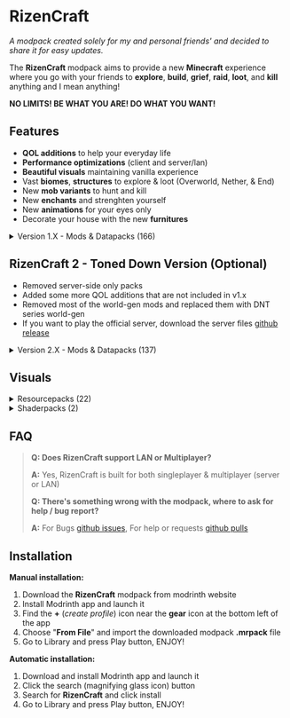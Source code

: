 # RizenCraft

_A modpack created solely for my and personal friends' and decided to share it for easy updates._

The **RizenCraft** modpack aims to provide a new **Minecraft** experience where you go with your friends to **explore**, **build**, **grief**, **raid**, **loot**, and **kill** anything and I mean anything! 

**NO LIMITS! BE WHAT YOU ARE! DO WHAT YOU WANT!**

## Features
- **QOL additions** to help your everyday life
- **Performance optimizations** (client and server/lan)
- **Beautiful visuals** maintaining vanilla experience
- Vast **biomes**, **structures** to explore & loot (Overworld, Nether, & End)
- New **mob variants** to hunt and kill
- New **enchants** and strenghten yourself
- New **animations** for your eyes only
- Decorate your house with the new **furnitures**

<details>
<summary>Version 1.X - Mods & Datapacks (166)</summary>

- [3D Skin Layers](https://modrinth.com/mod/3dskinlayers)
- [[EMF] Entity Model Features](https://modrinth.com/mod/entity-model-features)
- [[ESF] Entity Sound Features](https://modrinth.com/mod/esf)
- [[ETF] Entity Texture Features](https://modrinth.com/mod/entitytexturefeatures)
- [Accessories](https://modrinth.com/mod/accessories)
- [Always a Wither Skull](https://modrinth.com/mod/always-a-wither-skull)
- [Animatica](https://modrinth.com/mod/animatica)
- [Anvil Never Too Expensive](https://modrinth.com/mod/ante)
- [AppleSkin](https://modrinth.com/mod/appleskin)
- [Architectury API](https://modrinth.com/mod/architectury-api)
- [Auto Attack](https://modrinth.com/mod/auto-attack)
- [Axes Are Weapons](https://modrinth.com/mod/axes-are-weapons)
- [bad packets](https://modrinth.com/mod/badpackets)
- [BadOptimizations](https://modrinth.com/mod/badoptimizations)
- [Balm](https://modrinth.com/mod/balm)
- [BCLib](https://modrinth.com/mod/bclib)
- [Better Beacon Placement](https://modrinth.com/mod/better-beacon-placement)
- [Better Mount HUD](https://modrinth.com/mod/better-mount-hud)
- [Better Than Mending](https://modrinth.com/mod/better-than-mending)
- [BetterEnd](https://modrinth.com/mod/betterend)
- [BetterF3](https://modrinth.com/mod/betterf3)
- [BetterNether](https://modrinth.com/mod/betternether)
- [Bridging Mod](https://modrinth.com/mod/bridging-mod)
- [Capes](https://modrinth.com/mod/capes)
- [cat_jam](https://modrinth.com/mod/cat_jam)
- [ChoiceTheorem's Overhauled Village](https://modrinth.com/mod/ct-overhaul-village)
- [CICADA](https://modrinth.com/mod/cicada)
- [Client Sort](https://modrinth.com/mod/clientsort)
- [Cloth Config API](https://modrinth.com/mod/cloth-config)
- [Cobweb](https://modrinth.com/mod/cobweb)
- [Collective](https://modrinth.com/mod/collective)
- [Comforts](https://modrinth.com/mod/comforts)
- [Compact Help Command](https://modrinth.com/mod/compact-help-command)
- [Concurrent Chunk Management Engine (Fabric)](https://modrinth.com/mod/c2me-fabric)
- [Continuity](https://modrinth.com/mod/continuity)
- [Controlify](https://modrinth.com/mod/controlify)
- [Coords HUD](https://modrinth.com/mod/coords-hud)
- [Craftable Enchanted Golden Apple](https://modrinth.com/mod/craftable-enchanted-golden-apple)
- [Cristel Lib](https://modrinth.com/mod/cristel-lib)
- [Crops Love Rain](https://modrinth.com/mod/crops-love-rain)
- [Cubes Without Borders](https://modrinth.com/mod/cubes-without-borders)
- [Cut Through](https://modrinth.com/mod/cut-through)
- [Cycle Paintings](https://modrinth.com/mod/cycle-paintings)
- [Damage Numbers](https://modrinth.com/mod/damagenumbers)
- [Debugify](https://modrinth.com/mod/debugify)
- [Dis-Enchanting Table](https://modrinth.com/mod/dis-enchanting-table)
- [Doors Closed](https://modrinth.com/mod/doors-closed)
- [Double Doors](https://modrinth.com/mod/double-doors)
- [Durability Tooltip](https://modrinth.com/mod/durability-tooltip)
- [Dynamic FPS](https://modrinth.com/mod/dynamic-fps)
- [Dynamic Lights](https://modrinth.com/mod/dynamic-lights)
- [e4mc](https://modrinth.com/mod/e4mc)
- [Eating Animation](https://modrinth.com/mod/eating-animation)
- [EnderPack](https://modrinth.com/mod/enderpack)
- [Enhanced Block Entities](https://modrinth.com/mod/ebe)
- [Entity Culling](https://modrinth.com/mod/entityculling)
- [Essential Commands](https://modrinth.com/mod/essential-commands)
- [Fabric API](https://modrinth.com/mod/fabric-api)
- [Fabric Language Kotlin](https://modrinth.com/mod/fabric-language-kotlin)
- [FabricSkyboxes](https://modrinth.com/mod/fabricskyboxes)
- [Fabrishot](https://modrinth.com/mod/fabrishot)
- [Falling Leaves](https://modrinth.com/mod/fallingleaves)
- [FancySkyBoxes Interop](https://modrinth.com/mod/fabricskyboxes-interop)
- [FastQuit](https://modrinth.com/mod/fastquit)
- [FerriteCore](https://modrinth.com/mod/ferrite-core)
- [Followers Teleport Too](https://modrinth.com/mod/followers-teleport-too)
- [FootprintParticle](https://modrinth.com/mod/footprintparticle)
- [Forge Config API Port](https://modrinth.com/mod/forge-config-api-port)
- [FurniCraft](https://modrinth.com/mod/ketkets-furnicraft)
- [Glore](https://modrinth.com/mod/glore)
- [Gravestones](https://modrinth.com/mod/pneumono_gravestones)
- [Grind Enchantments](https://modrinth.com/mod/grind-enchantments)
- [Healing Campfire](https://modrinth.com/mod/healing-campfire)
- [ImmediatelyFast](https://modrinth.com/mod/immediatelyfast)
- [ImmersiveThunder](https://modrinth.com/mod/immersivethunder)
- [Indium](https://modrinth.com/mod/indium)
- [Infinite Dragon Eggs](https://modrinth.com/mod/infinite-dragon-eggs)
- [Infinite Trading](https://modrinth.com/mod/infinite-trading)
- [Infinity Mending Bows [PurpurPack]](https://modrinth.com/mod/purpurpacks-infinity-mending-bows)
- [Inventory Totem](https://modrinth.com/mod/inventory-totem)
- [Iris Shaders](https://modrinth.com/mod/iris)
- [JamLib](https://modrinth.com/mod/jamlib)
- [Just Enough Items](https://modrinth.com/mod/jei)
- [Krypton](https://modrinth.com/mod/krypton)
- [Ksyxis](https://modrinth.com/mod/ksyxis)
- [Language Reload](https://modrinth.com/mod/language-reload)
- [Leash Villager](https://modrinth.com/mod/leash-villager)
- [Leaves Be Gone](https://modrinth.com/mod/leaves-be-gone)
- [Let Me Despawn](https://modrinth.com/mod/lmd)
- [Linkart](https://modrinth.com/mod/linkart)
- [Lithium](https://modrinth.com/mod/lithium)
- [Lithostitched](https://modrinth.com/mod/lithostitched)
- [M.R.U](https://modrinth.com/mod/mru)
- [Main Menu Credits](https://modrinth.com/mod/main-menu-credits)
- [MidnightLib](https://modrinth.com/mod/midnightlib)
- [MixinTrace](https://modrinth.com/mod/mixintrace)
- [Mob Health Indicators](https://modrinth.com/mod/mob-health-indicators)
- [Mod Menu](https://modrinth.com/mod/modmenu)
- [Model Gap Fix](https://modrinth.com/mod/modelfix)
- [ModernFix](https://modrinth.com/mod/modernfix)
- [ModMenu Badges Lib](https://modrinth.com/mod/modmenu-badges-lib)
- [MonoLib](https://modrinth.com/mod/monolib)
- [More Chat History](https://modrinth.com/mod/morechathistory)
- [More Chest Variants (MCV)](https://modrinth.com/mod/more-chest-variants-lieonlion)
- [More Culling](https://modrinth.com/mod/moreculling)
- [More Mobs](https://modrinth.com/mod/more-mobs)
- [Mouse Tweaks](https://modrinth.com/mod/mouse-tweaks)
- [Neo Enchant+](https://modrinth.com/mod/neoenchant)
- [Neruina - Ticking Entity Fixer](https://modrinth.com/mod/neruina)
- [NetherPortalFix](https://modrinth.com/mod/netherportalfix)
- [No Chat Reports](https://modrinth.com/mod/no-chat-reports)
- [No Telemetry](https://modrinth.com/mod/no-telemetry)
- [Noisium](https://modrinth.com/mod/noisium)
- [Not Enough Animations](https://modrinth.com/mod/not-enough-animations)
- [Not Enough Recipe Book [NERB]](https://modrinth.com/mod/nerb)
- [Nvidium](https://modrinth.com/mod/nvidium)
- [OptiGUI](https://modrinth.com/mod/optigui)
- [oωo (owo-lib)](https://modrinth.com/mod/owo-lib)
- [Paginated Advancements & Custom Frames](https://modrinth.com/mod/paginatedadvancements)
- [Paxi](https://modrinth.com/mod/paxi)
- [Pet Owner](https://modrinth.com/mod/petowner)
- [Ping Wheel](https://modrinth.com/mod/ping-wheel)
- [PneumonoCore](https://modrinth.com/mod/pneumono_core)
- [Polytone](https://modrinth.com/mod/polytone)
- [Puzzle](https://modrinth.com/mod/puzzle)
- [Puzzles Lib](https://modrinth.com/mod/puzzles-lib)
- [Quad](https://modrinth.com/mod/quad)
- [RailOptimization](https://modrinth.com/mod/railoptimization)
- [Recast](https://modrinth.com/mod/recast)
- [Reese's Sodium Options](https://modrinth.com/mod/reeses-sodium-options)
- [Remove Reloading Screen](https://modrinth.com/mod/rrls)
- [Scaffolding Drops Nearby](https://modrinth.com/mod/scaffolding-drops-nearby)
- [ServerCore](https://modrinth.com/mod/servercore)
- [Show Me Your Skin!](https://modrinth.com/mod/show-me-your-skin)
- [Shulker Box Tooltip](https://modrinth.com/mod/shulkerboxtooltip)
- [Shulker Drops Two](https://modrinth.com/mod/shulker-drops-two)
- [Simple Fog Control](https://modrinth.com/mod/simplefog)
- [SkinRestorer](https://modrinth.com/mod/skinrestorer)
- [Slumber](https://modrinth.com/mod/slumber)
- [Sodium Extra](https://modrinth.com/mod/sodium-extra)
- [Sodium Shadowy Path Blocks](https://modrinth.com/mod/sodium-shadowy-path-blocks)
- [Sodium](https://modrinth.com/mod/sodium)
- [Sounds](https://modrinth.com/mod/sound)
- [Spawn-Proofed Villagers](https://modrinth.com/mod/spawnproof-villagers)
- [SuperMartijn642's Config Lib](https://modrinth.com/mod/supermartijn642s-config-lib)
- [TCDCommons API](https://modrinth.com/mod/tcdcommons)
- [Terralith](https://modrinth.com/mod/terralith)
- [Text Placeholder API](https://modrinth.com/mod/placeholder-api)
- [Toggle Item Frames](https://modrinth.com/mod/toggle-item-frames)
- [Torch hit!](https://modrinth.com/mod/torch-hit)
- [Towns and Towers](https://modrinth.com/mod/towns-and-towers)
- [TrashSlot](https://modrinth.com/mod/trashslot)
- [Utility Belt](https://modrinth.com/mod/utility-belt)
- [Very Many Players (Fabric)](https://modrinth.com/mod/vmp-fabric)
- [View Distance Fix](https://modrinth.com/mod/view-distance-fix)
- [Villager Names](https://modrinth.com/mod/villager-names-serilum)
- [World Weaver](https://modrinth.com/mod/worldweaver)
- [YDM's Weapon Master](https://modrinth.com/mod/weaponmaster)
- [YetAnotherConfigLib](https://modrinth.com/mod/yacl)
- [Yggdrasil](https://modrinth.com/datapack/yggdrasil-structure) New*
- [Your Options Shall Be Respected (YOSBR)](https://modrinth.com/mod/yosbr)
- [YUNG's API](https://modrinth.com/mod/yungs-api/version/1.21-Fabric-5.0.0)
- [Zombie Villagers From Spawner](https://modrinth.com/mod/zombie-villagers-from-spawner)
- [Zoomify](https://modrinth.com/mod/zoomify)

</details>

## RizenCraft 2 - Toned Down Version (Optional)
- Removed server-side only packs
- Added some more QOL additions that are not included in v1.x
- Removed most of the world-gen mods and replaced them with DNT series world-gen
- If you want to play the official server, download the server files [github release](https://github.com/RizenPaul/RizenCraft/releases/tag/rc2-server-files)

<details>
<summary>Version 2.X - Mods & Datapacks (137)</summary>

- [3D Skin Layers](https://modrinth.com/mod/3dskinlayers)
- [[EMF] Entity Model Features](https://modrinth.com/mod/entity-model-features)
- [[ESF] Entity Sound Features](https://modrinth.com/mod/esf)
- [[ETF] Entity Texture Features](https://modrinth.com/mod/entitytexturefeatures)
- [Accessories](https://modrinth.com/mod/accessories)
- [Advancement Plaques](https://modrinth.com/mod/advancement-plaques)
- [Animal Feeding Trough](https://modrinth.com/mod/animal_feeding_trough)
- [Animatica](https://modrinth.com/mod/animatica)
- [AppleSkin](https://modrinth.com/mod/appleskin)
- [Architectury API](https://modrinth.com/mod/architectury-api)
- [Armor Stand Poses](https://modrinth.com/mod/armor-stand-poses)
- [Artifacts](https://modrinth.com/mod/artifacts)
- [bad packets](https://modrinth.com/mod/badpackets)
- [BadOptimizations](https://modrinth.com/mod/badoptimizations)
- [Balm](https://modrinth.com/mod/balm)
- [Beautify: Refabricated](https://modrinth.com/mod/beautify-refabricated)
- [Better Advancements](https://modrinth.com/mod/better-advancements)
- [Better Mount HUD](https://modrinth.com/mod/better-mount-hud)
- [BetterF3](https://modrinth.com/mod/betterf3)
- [Bridging Mod](https://modrinth.com/mod/bridging-mod)
- [cat_jam](https://modrinth.com/mod/cat_jam)
- [CICADA](https://modrinth.com/mod/cicada)
- [Client Sort](https://modrinth.com/mod/clientsort)
- [Cloth Config API](https://modrinth.com/mod/cloth-config)
- [Cobweb](https://modrinth.com/mod/cobweb)
- [Collective](https://modrinth.com/mod/collective)
- [Concurrent Chunk Management Engine (Fabric)](https://modrinth.com/mod/c2me-fabric)
- [Continuity](https://modrinth.com/mod/continuity)
- [Controlling](https://modrinth.com/mod/controlling)
- [Cubes Without Borders](https://modrinth.com/mod/cubes-without-borders)
- [Cut Through](https://modrinth.com/mod/cut-through)
- [Damage Numbers](https://modrinth.com/mod/damagenumbers)
- [Dark Enchanting [NeoForge/Fabric]](https://modrinth.com/mod/dark-enchanting)
- [DeathLog](https://modrinth.com/mod/deathlog)
- [Debugify](https://modrinth.com/mod/debugify)
- [Dis-Enchanting Table](https://modrinth.com/mod/dis-enchanting-table)
- [Dynamic FPS](https://modrinth.com/mod/dynamic-fps)
- [Dynamic Lights](https://modrinth.com/mod/dynamic-lights)
- [Easy Anvils](https://modrinth.com/mod/easy-anvils)
- [Easy Magic](https://modrinth.com/mod/easy-magic)
- [Eating Animation](https://modrinth.com/mod/eating-animation)
- [Elytra Slot](https://modrinth.com/mod/elytra-slot)
- [Elytra Trims](https://modrinth.com/mod/elytra-trims)
- [Enchanted Vertical Slabs](https://modrinth.com/mod/enchanted-vertical-slabs)
- [Enchantment Level Language Patch](https://modrinth.com/mod/enchlevel-langpatch)
- [EnderPack](https://modrinth.com/mod/enderpack)
- [Enhanced Block Entities](https://modrinth.com/mod/ebe)
- [Entity Culling](https://modrinth.com/mod/entityculling)
- [Fabric API](https://modrinth.com/mod/fabric-api)
- [Fabric Language Kotlin](https://modrinth.com/mod/fabric-language-kotlin)
- [FabricSkyboxes](https://modrinth.com/mod/fabricskyboxes)
- [FancySkyBoxes Interop](https://modrinth.com/mod/fabricskyboxes-interop)
- [Falling Leaves](https://modrinth.com/mod/fallingleaves)
- [FerriteCore](https://modrinth.com/mod/ferrite-core)
- [FootprintParticle](https://modrinth.com/mod/footprintparticle)
- [Forge Config API Port](https://modrinth.com/mod/forge-config-api-port)
- [Furnace Plus](https://modrinth.com/mod/furnace-plus)
- [Gamma Utils (Fullbright)](https://modrinth.com/mod/gamma-utils)
- [Gravestones](https://modrinth.com/mod/pneumono_gravestones)
- [Guard Villagers (Fabric/Quilt)](https://modrinth.com/mod/guard-villagers-(fabricquilt))
- [Handcrafted](https://modrinth.com/mod/handcrafted)
- [Iceberg](https://modrinth.com/mod/iceberg)
- [ImmediatelyFast](https://modrinth.com/mod/immediatelyfast)
- [ImmersiveThunder](https://modrinth.com/mod/immersivethunder)
- [Indium](https://modrinth.com/mod/indium)
- [InvMove](https://modrinth.com/mod/invmove)
- [Iris Shaders](https://modrinth.com/mod/iris)
- [JamLib](https://modrinth.com/mod/jamlib)
- [Just Enough Items](https://modrinth.com/mod/jei)
- [Language Reload](https://modrinth.com/mod/language-reload)
- [Legendary Tooltips](https://modrinth.com/mod/legendary-tooltips)
- [Lithium](https://modrinth.com/mod/lithium)
- [M.R.U](https://modrinth.com/mod/mru)
- [MidnightLib](https://modrinth.com/mod/midnightlib)
- [MixinTrace](https://modrinth.com/mod/mixintrace)
- [Mob Health Indicators](https://modrinth.com/mod/mob-health-indicators)
- [Mod Menu](https://modrinth.com/mod/modmenu)
- [Model Gap Fix](https://modrinth.com/mod/modelfix)
- [ModernFix](https://modrinth.com/mod/modernfix)
- [ModMenu Badges Lib](https://modrinth.com/mod/modmenu-badges-lib)
- [MonoLib](https://modrinth.com/mod/monolib)
- [More Chest Variants (MCV)](https://modrinth.com/mod/more-chest-variants-lieonlion)
- [More Crafting Tables (MCT)](https://modrinth.com/mod/more-crafting-tables-lieonlion)
- [More Culling](https://modrinth.com/mod/moreculling)
- [More Furnaces Variants](https://modrinth.com/mod/more-furnace-variants-lieonlion)
- [Mouse Tweaks](https://modrinth.com/mod/mouse-tweaks)
- [No Chat Reports](https://modrinth.com/mod/no-chat-reports)
- [No More Purple](https://modrinth.com/mod/no-more-purple)
- [Not Enough Animations](https://modrinth.com/mod/not-enough-animations)
- [Not Enough Recipe Book [NERB]](https://modrinth.com/mod/nerb)
- [Nvidium](https://modrinth.com/mod/nvidium)
- [OptiGUI](https://modrinth.com/mod/optigui)
- [Ore Harvester](https://modrinth.com/mod/ore-harvester)
- [oωo (owo-lib)](https://modrinth.com/mod/owo-lib)
- [Paxi](https://modrinth.com/mod/paxi)
- [Pick Up Notifier](https://modrinth.com/mod/pick-up-notifier)
- [Ping Wheel](https://modrinth.com/mod/ping-wheel)
- [PneumonoCore](https://modrinth.com/mod/pneumono_core)
- [Polytone](https://modrinth.com/mod/polytone)
- [Prism](https://modrinth.com/mod/prism-lib)
- [Puzzle](https://modrinth.com/mod/puzzle)
- [Puzzles Lib](https://modrinth.com/mod/puzzles-lib)
- [Quad](https://modrinth.com/mod/quad)
- [Quick Right-Click](https://modrinth.com/mod/quick-right-click)
- [RailOptimization](https://modrinth.com/mod/railoptimization)
- [Reese's Sodium Options](https://modrinth.com/mod/reeses-sodium-options)
- [Remove Reloading Screen](https://modrinth.com/mod/rrls)
- [Resourceful Lib](https://modrinth.com/mod/resourceful-lib)
- [Searchables](https://modrinth.com/mod/searchables)
- [ServerCore](https://modrinth.com/mod/servercore)
- [Show Me Your Skin!](https://modrinth.com/mod/show-me-your-skin)
- [Shulker Box Tooltip](https://modrinth.com/mod/shulkerboxtooltip)
- [Sodium](https://modrinth.com/mod/sodium)
- [Sodium Extra](https://modrinth.com/mod/sodium-extra)
- [Sodium Shadowy Path Blocks](https://modrinth.com/mod/sodium-shadowy-path-blocks)
- [Sound Physics Remastered](https://modrinth.com/mod/sound-physics-remastered)
- [Sounds](https://modrinth.com/mod/sound)
- [TalkBubbles](https://modrinth.com/mod/talkbubbles)
- [Text Placeholder API](https://modrinth.com/mod/placeholder-api)
- [Toggle Item Frames](https://modrinth.com/mod/toggle-item-frames)
- [Toro's Auto Attack](https://modrinth.com/mod/toros-auto-attack)
- [Trading Post](https://modrinth.com/mod/trading-post)
- [TrashSlot](https://modrinth.com/mod/trashslot)
- [Trinkets Compat Layer for Accessories](https://modrinth.com/mod/accessories-tc-layer)
- [Utility Belt](https://modrinth.com/mod/utility-belt)
- [Very Many Players (Fabric)](https://modrinth.com/mod/vmp-fabric)
- [Visual Workbench](https://modrinth.com/mod/visual-workbench)
- [World Weaver](https://modrinth.com/mod/worldweaver)
- [YDM's Weapon Master](https://modrinth.com/mod/weaponmaster)
- [YetAnotherConfigLib](https://modrinth.com/mod/yacl)
- [Your Options Shall Be Respected (YOSBR)](https://modrinth.com/mod/yosbr)
- [YUNG's API](https://modrinth.com/mod/yungs-api/version/1.21-Fabric-5.0.0)
- [Zoomify](https://modrinth.com/mod/zoomify)

</details>

## Visuals

<details>
<summary>Resourcepacks (22)</summary>

- [3D Ladders](https://modrinth.com/resourcepack/3d-ladders)
- [Animated Ore](https://modrinth.com/resourcepack/animated-ore)
- [Authentic Shadows](https://modrinth.com/resourcepack/authentic-shadows)
- [Banner Pattern Clarity](https://modrinth.com/resourcepack/banner-pattern-clarity)
- [Better Flame Particles](https://modrinth.com/resourcepack/better-flame-particles)
- [Better Lanterns](https://modrinth.com/resourcepack/better-lanterns)
- [Blinking Ender Eyes](https://modrinth.com/resourcepack/blinking-ender-eyes)
- [Chat Reporting Helper](https://modrinth.com/resourcepack/chat-reporting-helper)
- [Enchant Icons](https://modrinth.com/resourcepack/enchant-icons-countxd)
- [Fancy Beds](https://modrinth.com/resourcepack/fancy-beds)
- [Fancy Crops](https://modrinth.com/resourcepack/fancy-crops)
- [Fast Better Grass](https://modrinth.com/resourcepack/fast-better-grass)
- [Fresh Animations](https://modrinth.com/resourcepack/fresh-animations)
- [Fresh Animations - Extensions](https://modrinth.com/resourcepack/fresh-animations-extensions)
- [Fresh Player Animations](https://modrinth.com/resourcepack/fresh-player-animations)
- [Hyper Realistic Sky](https://modrinth.com/resourcepack/hyper-realistic-sky)
- [Low On Fire](https://modrinth.com/resourcepack/low-on-fire)
- [No Pumpkin Blur](https://modrinth.com/resourcepack/no-pumpkin-blur)
- [Raven Phantoms](https://modrinth.com/resourcepack/raven-phantoms)
- [Tender Dragon](https://modrinth.com/resourcepack/tender-dragon)
- [Translations for Sodium](https://modrinth.com/resourcepack/translations-for-sodium)
- [Unique Dark](https://modrinth.com/resourcepack/unique-dark)

</details>

<details>
<summary>Shaderpacks (2)</summary>

- [Complementary Shaders - Reimagined](https://modrinth.com/shader/complementary-reimagined)
- [BSL Shaders](https://modrinth.com/shader/bsl-shaders)

</details>

## FAQ
> **Q: Does RizenCraft support LAN or Multiplayer?**
> 
> **A:** Yes, RizenCraft is built for both singleplayer & multiplayer (server or LAN)
> 
> **Q: There's something wrong with the modpack, where to ask for help / bug report?**
> 
> **A:** For Bugs [github issues](https://github.com/RizenPaul/RizenCraft/issues), For help or requests [github pulls](https://github.com/RizenPaul/RizenCraft/pulls)

## Installation

**Manual installation:** 
1. Download the **RizenCraft** modpack from modrinth website
2. Install Modrinth app and launch it
3. Find the **+** (_create profile_) icon near the **gear** icon at the bottom left of the app
4. Choose "**From File**" and import the downloaded modpack **.mrpack** file
5. Go to Library and press Play button, ENJOY!

**Automatic installation:**
1. Download and install Modrinth app and launch it
2. Click the search (magnifying glass icon) button
3. Search for **RizenCraft** and click install
4. Go to Library and press Play button, ENJOY!
